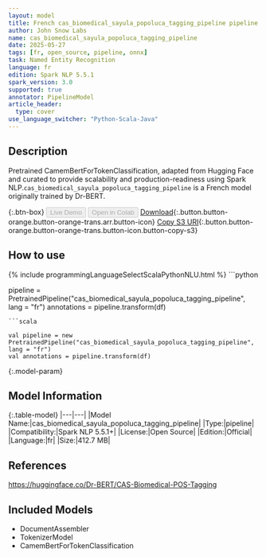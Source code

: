 ```yaml
---
layout: model
title: French cas_biomedical_sayula_popoluca_tagging_pipeline pipeline CamemBertForTokenClassification from Dr-BERT
author: John Snow Labs
name: cas_biomedical_sayula_popoluca_tagging_pipeline
date: 2025-05-27
tags: [fr, open_source, pipeline, onnx]
task: Named Entity Recognition
language: fr
edition: Spark NLP 5.5.1
spark_version: 3.0
supported: true
annotator: PipelineModel
article_header:
  type: cover
use_language_switcher: "Python-Scala-Java"
---
```


## Description

Pretrained CamemBertForTokenClassification, adapted from Hugging Face and curated to provide scalability and production-readiness using Spark NLP.`cas_biomedical_sayula_popoluca_tagging_pipeline` is a French model originally trained by Dr-BERT.

{:.btn-box}
<button class="button button-orange" disabled>Live Demo</button>
<button class="button button-orange" disabled>Open in Colab</button>
[Download](https://s3.amazonaws.com/auxdata.johnsnowlabs.com/public/models/cas_biomedical_sayula_popoluca_tagging_pipeline_fr_5.5.1_3.0_1748370374667.zip){:.button.button-orange.button-orange-trans.arr.button-icon}
[Copy S3 URI](s3://auxdata.johnsnowlabs.com/public/models/cas_biomedical_sayula_popoluca_tagging_pipeline_fr_5.5.1_3.0_1748370374667.zip){:.button.button-orange.button-orange-trans.button-icon.button-copy-s3}

## How to use



<div class="tabs-box" markdown="1">
{% include programmingLanguageSelectScalaPythonNLU.html %}
```python

pipeline = PretrainedPipeline("cas_biomedical_sayula_popoluca_tagging_pipeline", lang = "fr")
annotations =  pipeline.transform(df)   

```
```scala

val pipeline = new PretrainedPipeline("cas_biomedical_sayula_popoluca_tagging_pipeline", lang = "fr")
val annotations = pipeline.transform(df)

```
</div>

{:.model-param}
## Model Information

{:.table-model}
|---|---|
|Model Name:|cas_biomedical_sayula_popoluca_tagging_pipeline|
|Type:|pipeline|
|Compatibility:|Spark NLP 5.5.1+|
|License:|Open Source|
|Edition:|Official|
|Language:|fr|
|Size:|412.7 MB|

## References

https://huggingface.co/Dr-BERT/CAS-Biomedical-POS-Tagging

## Included Models

- DocumentAssembler
- TokenizerModel
- CamemBertForTokenClassification